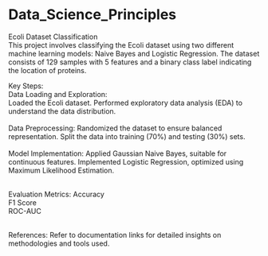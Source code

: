 # Data_Science_Principles

Ecoli Dataset Classification <br>
This project involves classifying the Ecoli dataset using two different machine learning models: Naive Bayes and Logistic Regression. The dataset consists of 129 samples with 5 features and a binary class label indicating the location of proteins.<br>

Key Steps:<br>
Data Loading and Exploration:<br>
Loaded the Ecoli dataset.
Performed exploratory data analysis (EDA) to understand the data distribution.<br><br>
Data Preprocessing:
Randomized the dataset to ensure balanced representation.
Split the data into training (70%) and testing (30%) sets.<br><br>
Model Implementation:
Applied Gaussian Naive Bayes, suitable for continuous features.
Implemented Logistic Regression, optimized using Maximum Likelihood Estimation.<br><br>


Evaluation Metrics:
Accuracy<br>
F1 Score<br>
ROC-AUC<br><br>

References:
Refer to documentation links for detailed insights on methodologies and tools used.
